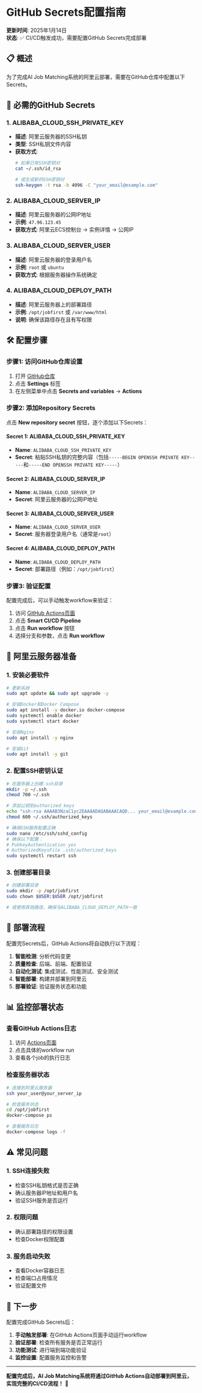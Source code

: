 # GitHub Secrets配置指南

**更新时间**: 2025年1月14日  
**状态**: ✅ CI/CD触发成功，需要配置GitHub Secrets完成部署

## 📋 概述

为了完成AI Job Matching系统的阿里云部署，需要在GitHub仓库中配置以下Secrets。

## 🔐 必需的GitHub Secrets

### 1. **ALIBABA_CLOUD_SSH_PRIVATE_KEY**
- **描述**: 阿里云服务器的SSH私钥
- **类型**: SSH私钥文件内容
- **获取方式**: 
  ```bash
  # 如果已有SSH密钥对
  cat ~/.ssh/id_rsa
  
  # 或生成新的SSH密钥对
  ssh-keygen -t rsa -b 4096 -C "your_email@example.com"
  ```

### 2. **ALIBABA_CLOUD_SERVER_IP**
- **描述**: 阿里云服务器的公网IP地址
- **示例**: `47.96.123.45`
- **获取方式**: 阿里云ECS控制台 → 实例详情 → 公网IP

### 3. **ALIBABA_CLOUD_SERVER_USER**
- **描述**: 阿里云服务器的登录用户名
- **示例**: `root` 或 `ubuntu`
- **获取方式**: 根据服务器操作系统确定

### 4. **ALIBABA_CLOUD_DEPLOY_PATH**
- **描述**: 阿里云服务器上的部署路径
- **示例**: `/opt/jobfirst` 或 `/var/www/html`
- **说明**: 确保该路径存在且有写权限

## 🛠️ 配置步骤

### 步骤1: 访问GitHub仓库设置
1. 打开 [GitHub仓库](https://github.com/xiajason/zervi-basic)
2. 点击 **Settings** 标签
3. 在左侧菜单中点击 **Secrets and variables** → **Actions**

### 步骤2: 添加Repository Secrets
点击 **New repository secret** 按钮，逐个添加以下Secrets：

#### Secret 1: ALIBABA_CLOUD_SSH_PRIVATE_KEY
- **Name**: `ALIBABA_CLOUD_SSH_PRIVATE_KEY`
- **Secret**: 粘贴SSH私钥的完整内容（包括`-----BEGIN OPENSSH PRIVATE KEY-----`和`-----END OPENSSH PRIVATE KEY-----`）

#### Secret 2: ALIBABA_CLOUD_SERVER_IP
- **Name**: `ALIBABA_CLOUD_SERVER_IP`
- **Secret**: 阿里云服务器的公网IP地址

#### Secret 3: ALIBABA_CLOUD_SERVER_USER
- **Name**: `ALIBABA_CLOUD_SERVER_USER`
- **Secret**: 服务器登录用户名（通常是`root`）

#### Secret 4: ALIBABA_CLOUD_DEPLOY_PATH
- **Name**: `ALIBABA_CLOUD_DEPLOY_PATH`
- **Secret**: 部署路径（例如：`/opt/jobfirst`）

### 步骤3: 验证配置
配置完成后，可以手动触发workflow来验证：
1. 访问 [GitHub Actions页面](https://github.com/xiajason/zervi-basic/actions)
2. 点击 **Smart CI/CD Pipeline**
3. 点击 **Run workflow** 按钮
4. 选择分支和参数，点击 **Run workflow**

## 🔧 阿里云服务器准备

### 1. 安装必要软件
```bash
# 更新系统
sudo apt update && sudo apt upgrade -y

# 安装Docker和Docker Compose
sudo apt install -y docker.io docker-compose
sudo systemctl enable docker
sudo systemctl start docker

# 安装Nginx
sudo apt install -y nginx

# 安装Git
sudo apt install -y git
```

### 2. 配置SSH密钥认证
```bash
# 在服务器上创建.ssh目录
mkdir -p ~/.ssh
chmod 700 ~/.ssh

# 添加公钥到authorized_keys
echo "ssh-rsa AAAAB3NzaC1yc2EAAAADAQABAAACAQD... your_email@example.com" >> ~/.ssh/authorized_keys
chmod 600 ~/.ssh/authorized_keys

# 确保SSH服务配置正确
sudo nano /etc/ssh/sshd_config
# 确保以下配置：
# PubkeyAuthentication yes
# AuthorizedKeysFile .ssh/authorized_keys
sudo systemctl restart ssh
```

### 3. 创建部署目录
```bash
# 创建部署目录
sudo mkdir -p /opt/jobfirst
sudo chown $USER:$USER /opt/jobfirst

# 或使用其他路径，确保与ALIBABA_CLOUD_DEPLOY_PATH一致
```

## 🚀 部署流程

配置完Secrets后，GitHub Actions将自动执行以下流程：

1. **智能检测**: 分析代码变更
2. **质量检查**: 后端、前端、配置验证
3. **自动化测试**: 集成测试、性能测试、安全测试
4. **智能部署**: 构建并部署到阿里云
5. **部署验证**: 验证服务状态和功能

## 📊 监控部署状态

### 查看GitHub Actions日志
1. 访问 [Actions页面](https://github.com/xiajason/zervi-basic/actions)
2. 点击具体的workflow run
3. 查看各个job的执行日志

### 检查服务器状态
```bash
# 连接到阿里云服务器
ssh your_user@your_server_ip

# 检查服务状态
cd /opt/jobfirst
docker-compose ps

# 查看服务日志
docker-compose logs -f
```

## ⚠️ 常见问题

### 1. SSH连接失败
- 检查SSH私钥格式是否正确
- 确认服务器IP地址和用户名
- 验证SSH服务是否运行

### 2. 权限问题
- 确认部署路径的权限设置
- 检查Docker权限配置

### 3. 服务启动失败
- 查看Docker容器日志
- 检查端口占用情况
- 验证配置文件

## 🎯 下一步

配置完成GitHub Secrets后：

1. **手动触发部署**: 在GitHub Actions页面手动运行workflow
2. **验证部署**: 检查所有服务是否正常运行
3. **功能测试**: 进行端到端功能验证
4. **监控设置**: 配置服务监控和告警

---

**配置完成后，AI Job Matching系统将通过GitHub Actions自动部署到阿里云，实现完整的CI/CD流程！** 🎉